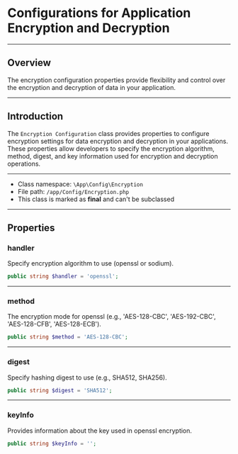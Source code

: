 # Configurations for Application Encryption and Decryption

***

## Overview

The encryption configuration properties provide flexibility and control over the encryption and decryption of data in your application.

***

## Introduction

The `Encryption Configuration` class provides properties to configure encryption settings for data encryption and decryption in your applications. These properties allow developers to specify the encryption algorithm, method, digest, and key information used for encryption and decryption operations.

***

* Class namespace: `\App\Config\Encryption`
* File path: `/app/Config/Encryption.php`
* This class is marked as **final** and can't be subclassed

***

## Properties

### handler

Specify encryption algorithm to use (openssl or sodium).

```php
public string $handler = 'openssl';
```

***

### method

The encryption mode for openssl (e.g., 'AES-128-CBC', 'AES-192-CBC', 'AES-128-CFB', 'AES-128-ECB').

```php
public string $method = 'AES-128-CBC';
```

***

### digest

Specify hashing digest to use (e.g., SHA512, SHA256).

```php
public string $digest = 'SHA512';
```

***

### keyInfo

Provides information about the key used in openssl encryption.

```php
public string $keyInfo = '';
```
